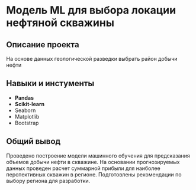 # Модель ML для выбора локации нефтяной скважины

## Описание проекта
На основе данных геологической разведки выбрать район добычи нефти

## Навыки и инстументы
* **Pandas**
* **Scikit-learn**
* Seaborn
* Matplotlib
* Bootstrap
 

## Общий вывод

Проведено построение модели машинного обучения для предсказания объемов добычи нефти в скважине. На основании прогнозируемых данных проведен расчет суммарной прибыли для наиболее перспективных скважин в регионе. Подготовлены рекомендации по выбору региона для разработки.
